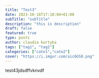 ```yaml
---
title: "Test3"
date: 2023-10-16T17:18:04+01:00
subTitle: "subTitle"
description: "this is description"
draft: false
featured: true
type: posts
author: claudia kurtyka
tags: ["tag1", "tag2"]
categories: ["cate1","cate2"]
cover: "https://i.imgur.com/aic6GS8.png"
---
```



test43jdsdffvknvdf

